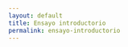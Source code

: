 ```yaml
---
layout: default
title: Ensayo introductorio
permalink: ensayo-introductorio
---
```

<!-- Add an essay or interpretive material below this line,
using HTML or markdown.  Do not modify this file above this line -->
